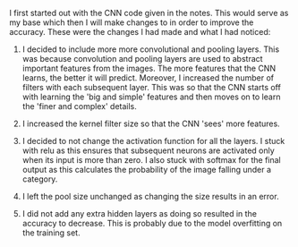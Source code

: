 I first started out with the CNN code given in the notes. This would serve as my base which then I will make changes to in order to improve the accuracy. These were the changes I had made and what I had noticed:

1. I decided to include more more convolutional and pooling layers. This was because convolution and pooling layers are used to abstract important features from the images. The more features that the CNN learns, the better it will predict. Moreover, I increased the number of filters with each subsequent layer. This was so that the CNN starts off with learning the 'big and simple' features and then moves on to learn the 'finer and complex' details.

2.  I increased the kernel filter size so that the CNN 'sees' more features.

3. I decided to not change the activation function for all the layers. I stuck with relu as this ensures that subsequent neurons are activated only when its input is more than zero. I also stuck with softmax for the final output as this calculates the probability of the image falling under a category.

4. I left the pool size unchanged as changing the size results in an error.

5. I did not add any extra hidden layers as doing so resulted in the accuracy to decrease. This is probably due to the model overfitting on the training set.